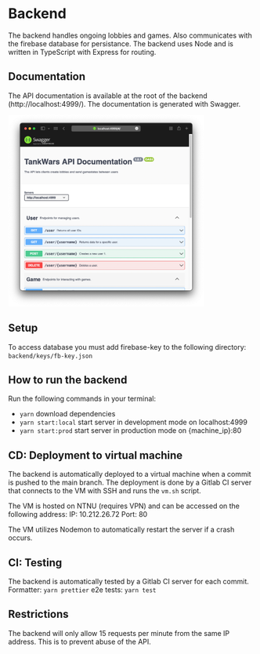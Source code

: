 # Backend

The backend handles ongoing lobbies and games. Also communicates with the firebase database for persistance.
The backend uses Node and is written in TypeScript with Express for routing.

## Documentation

The API documentation is available at the root of the backend (http://localhost:4999/). The documentation is generated with Swagger.

<img src="./assets/apidoc.png" width="400" alt="API-docs">

## Setup

To access database you must add firebase-key to the following directory: `backend/keys/fb-key.json`

## How to run the backend

Run the following commands in your terminal:

- `yarn` download dependencies
- `yarn start:local` start server in development mode on localhost:4999
- `yarn start:prod` start server in production mode on {machine_ip}:80

## CD: Deployment to virtual machine

The backend is automatically deployed to a virtual machine when a commit is pushed to the main branch. The deployment is done by a Gitlab CI server that connects to the VM with SSH and runs the `vm.sh` script.

The VM is hosted on NTNU (requires VPN) and can be accessed on the following address:
IP: 10.212.26.72
Port: 80

The VM utilizes Nodemon to automatically restart the server if a crash occurs.

## CI: Testing

The backend is automatically tested by a Gitlab CI server for each commit.
Formatter: `yarn prettier`
e2e tests: `yarn test`

## Restrictions

The backend will only allow 15 requests per minute from the same IP address. This is to prevent abuse of the API.
